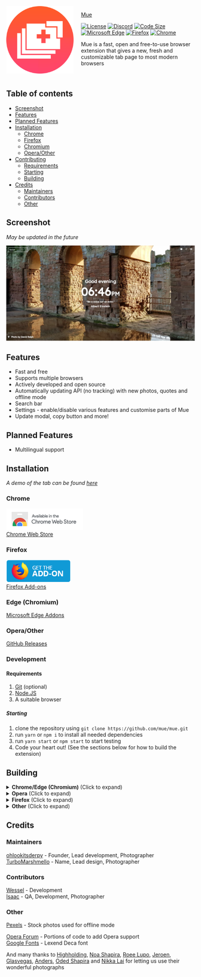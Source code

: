 <img src="https://raw.githubusercontent.com/mue/branding/master/logo/logo_round.png" align="left" width="180px" height="180px"/>
<img align="left" width="0" height="192px" hspace="10"/>

> <a href="https://muetab.xyz/">Mue</a>

[![License](https://img.shields.io/badge/license-BSD%203-blue?style=flat-square)](/LICENSE) [![Discord](https://img.shields.io/discord/659129207208804381?label=discord&color=7289DA&style=flat-square)](https://discord.gg/zv8C9F8) [![Code Size]( https://img.shields.io/github/languages/code-size/mue/mue?color=green&label=size&style=flat-square)]()
<br>
[![Microsoft Edge](https://img.shields.io/badge/dynamic/json?style=flat-square&label=microsoft%20edge&query=%24.version&url=https%3A%2F%2Fmicrosoftedge.microsoft.com%2Faddons%2Fgetproductdetailsbycrxid%2Faepnglgjfokepefimhbnibfjekidhmja)](https://microsoftedge.microsoft.com/addons/detail/aepnglgjfokepefimhbnibfjekidhmja) [![Firefox](https://img.shields.io/amo/v/mue?label=firefox&style=flat-square)](https://addons.mozilla.org/firefox/addon/mue) [![Chrome](https://img.shields.io/chrome-web-store/v/bngmbednanpcfochchhgbkookpiaiaid?label=chrome&style=flat-square)](https://chrome.google.com/webstore/detail/mue/bngmbednanpcfochchhgbkookpiaiaid)

Mue is a fast, open and free-to-use browser extension that gives a new, fresh and customizable tab page to most modern browsers

<br>

## Table of contents
* [Screenshot](#screenshot)
* [Features](#features)
* [Planned Features](#planned-features)
* [Installation](#installation)
	* [Chrome](#chrome)
	* [Firefox](#firefox)
	* [Chromium](#edge-chromium)
	* [Opera/Other](#operaother)
* [Contributing](#development)
	* [Requirements](#requirements)
	* [Starting](#starting) 
	* [Building](#building)
* [Credits](#credits)
	* [Maintainers](#maintainers)
	* [Contributors]()
	* [Other](#other)

## Screenshot
*May be updated in the future*

![Screenshot](assets/screenshot.jpg)

## Features
* Fast and free
* Supports multiple browsers
* Actively developed and open source
* Automatically updating API (no tracking) with new photos, quotes and offline mode
* Search bar
* Settings - enable/disable various features and customise parts of Mue
* Update modal, copy button and more!

## Planned Features
* Multilingual support

## Installation
*A demo of the tab can be found [here](https://mue.now.sh)*
### Chrome
[![Chrome Web Store Logo](assets/chrome.png)](https://chrome.google.com/webstore/detail/mue/bngmbednanpcfochchhgbkookpiaiaid)
<br>
[Chrome Web Store](https://chrome.google.com/webstore/detail/mue/bngmbednanpcfochchhgbkookpiaiaid)

### Firefox
[![Firefox Add-ons Logo](assets/firefox.png)](https://addons.mozilla.org/firefox/addon/mue)
<br>
[Firefox Add-ons](https://addons.mozilla.org/firefox/addon/mue)

### Edge (Chromium)
[Microsoft Edge Addons](https://microsoftedge.microsoft.com/addons/detail/aepnglgjfokepefimhbnibfjekidhmja)

### Opera/Other
[GitHub Releases](https://github.com/mue/mue/releases)

### Development
#### Requirements
<ol>
  <li><a href='https://git-scm.com'>Git</a> (optional)</li>
  <li><a href='https://nodejs.org'>Node.JS</a></li>
  <li>A suitable browser</li>
</ol>
<h5>Starting</h5>
<ol>
  <li> clone the repository using <code>git clone https://github.com/mue/mue.git</code>
  <li> run <code>yarn</code> or <code>npm i</code> to install all needed dependencies
  <li> run <code>yarn start</code> or <code>npm start</code> to start testing
  <li> Code your heart out! (See the sections below for how to build the extension)
</ol>
<h2>Building</h2>
<details>
  <summary><b>Chrome/Edge (Chromium)</b> (Click to expand)</summary>
  <ol>
    <li> <code>yarn run build</code> or <code>npm run build</code>
    <li> Rename <code>manifest-chrome.json</code> in the "manfiest" folder to <code>manifest.json</code> in "build"
    <li> Visit <code>chrome://extensions</code> in Chrome
    <li> Click <b>Load unpacked</b> (Make sure <b>Developer Mode</b> is on)
    <li> Go to the directory containing the built copy of Mue and click <b>ok</b>
    <li> Enjoy your new tab!
</details>
<details>
  <summary><b>Opera</b> (Click to expand)</summary>
  <ol>
    <li> <code>yarn run build</code> or <code>npm run build</code>
    <li> Rename <code>manifest-opera.json</code> in the "manfiest" folder to <code>manifest.json</code> in "build"
    <li> Copy <code>background-opera.js</code> in the "manifest" folder to "build"
    <li> Visit <code>about://extensions</code> in Opera
    <li> Click <b>Load unpacked extension...</b> (Make sure <b>Developer Mode</b> is on)
    <li> Go to the directory containing Mue and click <b>ok</b>
    <li> Enjoy your new tab!
</details>
<details>
  <summary><b>Firefox</b> (Click to expand)</summary>
  <ol>
    <li> <code>yarn run build</code> or <code>npm run build</code>
    <li> Rename <code>manifest-firefox.json</code> in the "manfiest" folder to <code>manifest.json</code> in "build"
    <li> Visit <code>about:debugging#addons</code> in Firefox
    <li> Click <b>Load Temporary Add-on</b>
    <li> Go to the directory containing Mue and click on the <b>manifest.json</b>
    <li> Enjoy your new tab!
  </ol>
</details>
<details>
  <summary><b>Other</b> (Click to expand)</summary>
  <i>Note: To get the full new tab experience, set your browser to open the <code>index.html</code> on startup and tab open!</i>
    <ol>
      <li> <code>yarn run build</code> or <code>npm run build</code>
      <li> Open the <code>index.html</code> in your browser
      <li> Enjoy your new tab!
    </ol>
</details>

## Credits
### Maintainers
[ohlookitsderpy](https://github.com/ohlookitsderpy) - Founder, Lead development, Photographer <br>
[TurboMarshmello](https://github.com/TurboMarshmello) - Name, Lead design, Photographer <br>

### Contributors
[Wessel](https://github.com/Wessel) - Development <br>
[Isaac](https://github.com/eartharoid) - QA, Development, Photographer <br>

### Other
[Pexels](https://pexels.com) - Stock photos used for offline mode

[Opera Forum](https://forums.opera.com/topic/25046/how-to-disable-completely-the-speed-dial/14) - Portions of code to add Opera support <br>
[Google Fonts](https://fonts.google.com/specimen/Lexend+Deca) - Lexend Deca font

And many thanks to [Highholding](https://discord.bio/p/highholding), [Noa Shapira](#), [Roee Lupo](https://github.com/MrSheldon), [Jeroen](#), [Glasvegas](https://twitter.com/_glasvegas), [Anders](https://github.com/FuryingFox/), [Oded Shapira](https://twitter.com/dondishdev) and [Nikka Lai](#) for letting us use their wonderful photographs
